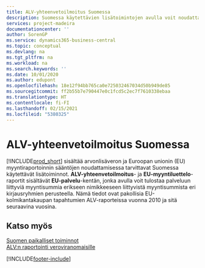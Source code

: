 ```yaml
---
title: ALV-yhteenvetoilmoitus Suomessa
description: Suomessa käytettävien lisätoimintojen avulla voit noudattaa arvonlisäveron ja Euroopan unionin (EU) myyntiraportoinnin sääntöjä.
services: project-madeira
documentationcenter: ''
author: SorenGP
ms.service: dynamics365-business-central
ms.topic: conceptual
ms.devlang: na
ms.tgt_pltfrm: na
ms.workload: na
ms.search.keywords: ''
ms.date: 10/01/2020
ms.author: edupont
ms.openlocfilehash: 18e12f94bb765ca0e725032467034d50b949de85
ms.sourcegitcommit: ff2b55b7e790447e0c1fcd5c2ec7f7610338ebaa
ms.translationtype: HT
ms.contentlocale: fi-FI
ms.lasthandoff: 02/15/2021
ms.locfileid: "5380325"
---
```

# <a name="vat-vies-declaration-in-finland"></a>ALV-yhteenvetoilmoitus Suomessa
[!INCLUDE[prod_short](../../includes/prod_short.md)] sisältää arvonlisäveron ja Euroopan unionin (EU) myyntiraportoinnin sääntöjen noudattamisessa tarvittavat Suomessa käytettävät lisätoiminnot. **ALV-yhteenvetoilmoitus**- ja **EU-myyntiluettelo**-raportit sisältävät **EU-palvelu**-kentän, jonka avulla voit tulostaa palveluun liittyviä myyntisummia erikseen nimikkeeseen liittyvistä myyntisummista eri kirjausryhmien perusteella. Nämä tiedot ovat pakollisia EU-kolmikantakaupan tapahtumien ALV-raporteissa vuonna 2010 ja sitä seuraavina vuosina.  

## <a name="see-also"></a>Katso myös  
[Suomen paikalliset toiminnot](finland-local-functionality.md)  
[ALV:n raportointi veroviranomaisille](../../finance-how-report-vat.md)


[!INCLUDE[footer-include](../../includes/footer-banner.md)]